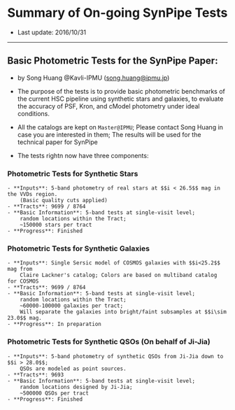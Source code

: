# Summary of On-going SynPipe Tests 

* Last update: 2016/10/31

----- 

## Basic Photometric Tests for the SynPipe Paper: 

* by Song Huang @Kavli-IPMU (song.huang@ipmu.jp)

* The purpose of the tests is to provide basic photometric benchmarks of the current HSC 
  pipeline using synthetic stars and galaxies, to evaluate the accuracy of PSF, Kron, and 
  cModel photometry under ideal conditions.  

* All the catalogs are kept on `Master@IPMU`; Please contact Song Huang in case you are
  interested in them; The results will be used for the technical paper for SynPipe 

* The tests rightn now have three components: 

### Photometric Tests for Synthetic Stars
    
    - **Inputs**: 5-band photometry of real stars at $$i < 26.5$$ mag in the VVDs region.
        (Basic quality cuts applied)
    - **Tracts**: 9699 / 8764 
    - **Basic Information**: 5-band tests at single-visit level; 
        random locations within the Tract; 
        ~150000 stars per tract 
    - **Progress**: Finished 

### Photometric Tests for Synthetic Galaxies 

    - **Inputs**: Single Sersic model of COSMOS galaxies with $$i<25.2$$ mag from 
        Claire Lackner's catalog; Colors are based on multiband catalog for COSMOS
    - **Tracts**: 9699 / 8764 
    - **Basic Information**: 5-band tests at single-visit level; 
        random locations within the Tract; 
        ~60000-100000 galaxies per tract; 
        Will separate the galaxies into bright/faint subsamples at $$i\sim 23.0$$ mag.
    - **Progress**: In preparation

### Photometric Tests for Synthetic QSOs (On behalf of Ji-Jia)

    - **Inputs**: 5-band photometry of synthetic QSOs from Ji-Jia down to $$i > 28.0$$;
        QSOs are modeled as point sources. 
    - **Tracts**: 9693
    - **Basic Information**: 5-band tests at single-visit level; 
        random locations designed by Ji-Jia; 
        ~500000 QSOs per tract 
    - **Progress**: Finished 

